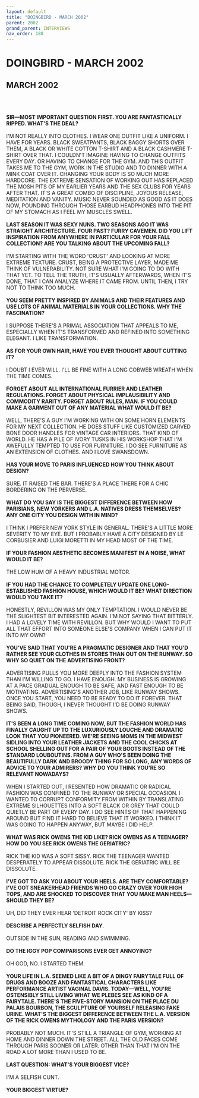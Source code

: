 ```yaml
---
layout: default
title: "DOINGBIRD - MARCH 2002"
parent: 2002
grand_parent: INTERVIEWS
nav_order: 188
---
```


# DOINGBIRD - MARCH 2002
## MARCH 2002

<br><br></p>
<p><b>SIR—MOST IMPORTANT QUESTION FIRST. YOU ARE FANTASTICALLY RIPPED. WHAT'S THE DEAL?</b> <br />
<br />
I'M NOT REALLY INTO CLOTHES. I WEAR ONE OUTFIT LIKE A UNIFORM. I HAVE FOR YEARS. BLACK SWEATPANTS, BLACK BAGGY SHORTS OVER THEM, A BLACK OR WHITE COTTON T-SHIRT AND A BLACK CASHMERE T-SHIRT OVER THAT. I COULDN'T IMAGINE HAVING TO CHANGE OUTFITS EVERY DAY. OR HAVING TO CHANGE FOR THE GYM. AND THIS OUTFIT TAKES ME TO THE GYM, WORK IN THE STUDIO AND TO DINNER WITH A MINK COAT OVER IT. CHANGING YOUR BODY IS SO MUCH MORE HARDCORE. THE EXTREME SENSATION OF WORKING OUT HAS REPLACED THE MOSH PITS OF MY EARLIER YEARS AND THE SEX CLUBS FOR YEARS AFTER THAT. IT'S A GREAT COMBO OF DISCIPLINE, JOYOUS RELEASE, MEDITATION AND VANITY. MUSIC NEVER SOUNDED AS GOOD AS IT DOES NOW, POUNDING THROUGH THOSE EARBUD HEADPHONES INTO THE PIT OF MY STOMACH AS I FEEL MY MUSCLES SWELL. <br />
<br />
<b>LAST SEASON IT WAS SEXY NUNS. TWO SEASONS AGO IT WAS STRAIGHT ARCHITECTURE. FOUR PAST? FURRY CAVEMEN. DID YOU LIFT INSPIRATION FROM ANYWHERE IN PARTICULAR FOR YOUR FALL COLLECTION? ARE YOU TALKING ABOUT THE UPCOMING FALL?</b> <br />
<br />
I'M STARTING WITH THE WORD 'CRUST' AND LOOKING AT MORE EXTREME TEXTURE. CRUST, BEING A PROTECTIVE LAYER, MADE ME THINK OF VULNERABILITY. NOT SURE WHAT I'M GOING TO DO WITH THAT YET. TO TELL THE TRUTH, IT'S USUALLY AFTERWARDS, WHEN IT'S DONE, THAT I CAN ANALYZE WHERE IT CAME FROM. UNTIL THEN, I TRY NOT TO THINK TOO MUCH. <br />
<br />
<b>YOU SEEM PRETTY INSPIRED BY ANIMALS AND THEIR FEATURES AND USE LOTS OF ANIMAL MATERIALS IN YOUR COLLECTIONS. WHY THE FASCINATION?</b> <br />
<br />
I SUPPOSE THERE'S A PRIMAL ASSOCIATION THAT APPEALS TO ME, ESPECIALLY WHEN IT'S TRANSFORMED AND REFINED INTO SOMETHING ELEGANT. I LIKE TRANSFORMATION. <br />
<br />
<b>AS FOR YOUR OWN HAIR, HAVE YOU EVER THOUGHT ABOUT CUTTING IT?</b> <br />
<br />
I DOUBT I EVER WILL. I'LL BE FINE WITH A LONG COBWEB WREATH WHEN THE TIME COMES. <br />
<br />
<b>FORGET ABOUT ALL INTERNATIONAL FURRIER AND LEATHER REGULATIONS. FORGET ABOUT PHYSICAL IMPLAUSIBILITY AND COMMODITY RARITY. FORGET ABOUT RULES, MAN. IF YOU COULD MAKE A GARMENT OUT OF ANY MATERIAL WHAT WOULD IT BE? </b><br />
<br />
WELL, THERE'S A GUY I'M WORKING WITH ON SOME HORN ELEMENTS FOR MY NEXT COLLECTION. HE DOES STUFF LIKE CUSTOMIZED CARVED BONE DOOR HANDLES FOR VINTAGE CAR INTERIORS. THAT KIND OF WORLD. HE HAS A PILE OF IVORY TUSKS IN HIS WORKSHOP THAT I'M AWEFULLY TEMPTED TO USE FOR FURNITURE. I DO SEE FURNITURE AS AN EXTENSION OF CLOTHES. AND I LOVE SWANSDOWN. <br />
<br />
<b>HAS YOUR MOVE TO PARIS INFLUENCED HOW YOU THINK ABOUT DESIGN?</b> <br />
<br />
SURE. IT RAISED THE BAR. THERE'S A PLACE THERE FOR A CHIC BORDERING ON THE PERVERSE. <br />
<br />
<b>WHAT DO YOU SAY IS THE BIGGEST DIFFERENCE BETWEEN HOW PARISIANS, NEW YORKERS AND L.A. NATIVES DRESS THEMSELVES? ANY ONE CITY YOU DESIGN WITH IN MIND?</b> <br />
<br />
I THINK I PREFER NEW YORK STYLE IN GENERAL. THERE'S A LITTLE MORE SEVERITY TO MY EYE. BUT I PROBABLY HAVE A CITY DESIGNED BY LE CORBUSIER AND LUIGI MORETTI IN MY HEAD MOST OF THE TIME. <br />
<br />
<b>IF YOUR FASHION AESTHETIC BECOMES MANIFEST IN A NOISE, WHAT WOULD IT BE?</b> <br />
<br />
THE LOW HUM OF A HEAVY INDUSTRIAL MOTOR. <br />
<br />
<b>IF YOU HAD THE CHANCE TO COMPLETELY UPDATE ONE LONG-ESTABLISHED FASHION HOUSE, WHICH WOULD IT BE? WHAT DIRECTION WOULD YOU TAKE IT?</b> <br />
<br />
HONESTLY, REVILLON WAS MY ONLY TEMPTATION. I WOULD NEVER BE THE SLIGHTEST BIT INTERESTED AGAIN. I'M NOT SAYING THAT BITTERLY. I HAD A LOVELY TIME WITH REVILLON. BUT WHY WOULD I WANT TO PUT ALL THAT EFFORT INTO SOMEONE ELSE'S COMPANY WHEN I CAN PUT IT INTO MY OWN? <br />
<br />
<b>YOU'VE SAID THAT YOU'RE A PRAGMATIC DESIGNER AND THAT YOU'D RATHER SEE YOUR CLOTHES IN STORES THAN OUT ON THE RUNWAY. SO WHY SO QUIET ON THE ADVERTISING FRONT?</b> <br />
<br />
ADVERTISING PULLS YOU MORE DEEPLY INTO THE FASHION SYSTEM THAN I'M WILLING TO GO. I HAVE ENOUGH. MY BUSINESS IS GROWING AT A PACE GRADUAL ENOUGH TO BE SAFE, AND FAST ENOUGH TO BE MOTIVATING. ADVERTISING'S ANOTHER JOB, LIKE RUNWAY SHOWS. ONCE YOU START, YOU NEED TO BE READY TO DO IT FOREVER. THAT BEING SAID, THOUGH, I NEVER THOUGHT I'D BE DOING RUNWAY SHOWS. <br />
<br />
<b>IT'S BEEN A LONG TIME COMING NOW, BUT THE FASHION WORLD HAS FINALLY CAUGHT UP TO THE LUXURIOUSLY LOUCHE AND DRAMATIC LOOK THAT YOU PIONEERED. WE'RE SEEING MOMS IN THE MIDWEST SIDLING INTO YOUR LEATHER JACKETS AND THE COOL CHICKS AT SCHOOL SHELLING OUT FOR A PAIR OF YOUR BOOTS INSTEAD OF THE STANDARD LOUBOUTINS. FROM A GUY WHO'S BEEN DOING THE BEAUTIFULLY DARK AND BROODY THING FOR SO LONG, ANY WORDS OF ADVICE TO YOUR ADMIRERS? WHY DO YOU THINK YOU'RE SO RELEVANT NOWADAYS?</b> <br />
<br />
WHEN I STARTED OUT, I RESENTED HOW DRAMATIC OR RADICAL FASHION WAS CONFINED TO THE RUNWAY OR SPECIAL OCCASION. I WANTED TO CORRUPT CONFORMITY FROM WITHIN BY TRANSLATING EXTREME SILHOUETTES INTO A SOFT BLACK OR GREY THAT COULD QUIETLY BE PART OF EVERY DAY. I DO SEE HINTS OF THAT HAPPENING AROUND BUT FIND IT HARD TO BELIEVE THAT IT WORKED. I THINK IT WAS GOING TO HAPPEN ANYWAY, BUT MAYBE I DID HELP. <br />
<br />
<b>WHAT WAS RICK OWENS THE KID LIKE? RICK OWENS AS A TEENAGER? HOW DO YOU SEE RICK OWENS THE GERIATRIC?</b> <br />
<br />
RICK THE KID WAS A SOFT SISSY. RICK THE TEENAGER WANTED DESPERATELY TO APPEAR DISSOLUTE. RICK THE GERIATRIC WILL BE DISSOLUTE. <br />
<br />
<b>I'VE GOT TO ASK YOU ABOUT YOUR HEELS. ARE THEY COMFORTABLE? I'VE GOT SNEAKERHEAD FRIENDS WHO GO CRAZY OVER YOUR HIGH TOPS, AND ARE SHOCKED TO DISCOVER THAT YOU MAKE MAN HEELS—SHOULD THEY BE?</b> <br />
<br />
UH, DID THEY EVER HEAR 'DETROIT ROCK CITY' BY KISS? <br />
<br />
<b>DESCRIBE A PERFECTLY SELFISH DAY.</b> <br />
<br />
OUTSIDE IN THE SUN, READING AND SWIMMING. <br />
<br />
<b>DO THE IGGY POP COMPARISONS EVER GET ANNOYING?</b> <br />
<br />
OH GOD, NO. I STARTED THEM. <br />
<br />
<b>YOUR LIFE IN L.A. SEEMED LIKE A BIT OF A DINGY FAIRYTALE FULL OF DRUGS AND BOOZE AND FANTASTICAL CHARACTERS LIKE PERFORMANCE ARTIST VAGINAL DAVIS. TODAY—WELL, YOU'RE OSTENSIBLY STILL LIVING WHAT WE PLEBES SEE AS KIND OF A FAIRYTALE. THERE'S THE FIVE-STORY MANSION ON THE PLACE DU PALAIS BOURBON, THE SCULPTURE OF YOURSELF RELEASING FAKE URINE. WHAT'S THE BIGGEST DIFFERENCE BETWEEN THE L.A. VERSION OF THE RICK OWENS MYTHOLOGY AND THE PARIS VERSION?</b> <br />
<br />
PROBABLY NOT MUCH. IT'S STILL A TRIANGLE OF GYM, WORKING AT HOME AND DINNER DOWN THE STREET. ALL THE OLD FACES COME THROUGH PARIS SOONER OR LATER. OTHER THAN THAT I'M ON THE ROAD A LOT MORE THAN I USED TO BE. <br />
<br />
<b>LAST QUESTION: WHAT'S YOUR BIGGEST VICE?</b> <br />
<br />
I'M A SELFISH CUNT. <br />
<br />
<b>YOUR BIGGEST VIRTUE?</b> <br />
<br />

